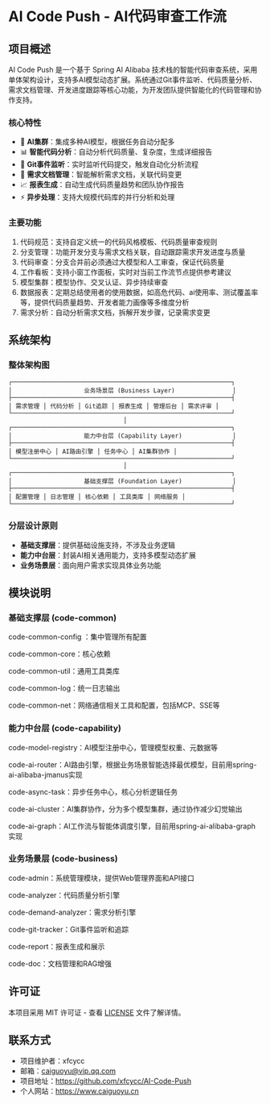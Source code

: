# AI Code Push - AI代码审查工作流

## 项目概述

AI Code Push 是一个基于 Spring AI Alibaba 技术栈的智能代码审查系统，采用单体架构设计，支持多AI模型动态扩展。系统通过Git事件监听、代码质量分析、需求文档管理、开发进度跟踪等核心功能，为开发团队提供智能化的代码管理和协作支持。

### 核心特性

- 🤖 **AI集群**：集成多种AI模型，根据任务自动分配多
- 📊 **智能代码分析**：自动分析代码质量、复杂度，生成详细报告
- 🔄 **Git事件监听**：实时监听代码提交，触发自动化分析流程
- 📝 **需求文档管理**：智能解析需求文档，关联代码变更
- 📈 **报表生成**：自动生成代码质量趋势和团队协作报告
- ⚡ **异步处理**：支持大规模代码库的并行分析和处理

### 主要功能

1. 代码规范：支持自定义统一的代码风格模板、代码质量审查规则
2. 分支管理：功能开发分支与需求文档关联，自动跟踪需求开发进度与质量
3. 代码审查：分支合并前必须通过大模型和人工审查，保证代码质量
4. 工作看板：支持小窗工作面板，实时对当前工作流节点提供参考建议
5. 模型集群：模型协作、交叉认证、异步持续审查
6. 数据报表：定期总结使用者的使用数据，如高危代码、ai使用率、测试覆盖率等，提供代码质量趋势、开发者能力画像等多维度分析
7. 需求分析：自动分析需求文档，拆解开发步骤，记录需求变更

## 系统架构

### 整体架构图

```
┌─────────────────────────────────────────────────────────────┐
│                    业务场景层 (Business Layer)                │
├─────────────────────────────────────────────────────────────┤
│ 需求管理 │ 代码分析 │ Git追踪 │ 报表生成 │ 管理后台 │ 需求评审 │
└─────────────────────────────────────────────────────────────┘
                                │
┌─────────────────────────────────────────────────────────────┐
│                    能力中台层 (Capability Layer)              │
├─────────────────────────────────────────────────────────────┤
│ 模型注册中心 │ AI路由引擎 │ 任务中心 │ AI集群协作 │
└─────────────────────────────────────────────────────────────┘
                                │
┌─────────────────────────────────────────────────────────────┐
│                    基础支撑层 (Foundation Layer)              │
├─────────────────────────────────────────────────────────────┤
│ 配置管理 │ 日志管理 │ 核心依赖 │ 工具类库 │ 网络服务 │
└─────────────────────────────────────────────────────────────┘
```

### 分层设计原则

- **基础支撑层**：提供基础设施支持，不涉及业务逻辑
- **能力中台层**：封装AI相关通用能力，支持多模型动态扩展
- **业务场景层**：面向用户需求实现具体业务功能

## 模块说明

### 基础支撑层 (code-common)

code-common-config ：集中管理所有配置

code-common-core：核心依赖

code-common-util：通用工具类库

code-common-log：统一日志输出

code-common-net：网络通信相关工具和配置，包括MCP、SSE等

### 能力中台层 (code-capability)

code-model-registry：AI模型注册中心，管理模型权重、元数据等

code-ai-router：AI路由引擎，根据业务场景智能选择最优模型，目前用spring-ai-alibaba-jmanus实现

code-async-task：异步任务中心，核心分析逻辑任务

code-ai-cluster：AI集群协作，分为多个模型集群，通过协作减少幻觉输出

code-ai-graph：AI工作流与智能体调度引擎，目前用spring-ai-alibaba-graph实现

### 业务场景层 (code-business)

code-admin：系统管理模块，提供Web管理界面和API接口

code-analyzer：代码质量分析引擎

code-demand-analyzer：需求分析引擎

code-git-tracker：Git事件监听和追踪

code-report：报表生成和展示

code-doc：文档管理和RAG增强


## 许可证

本项目采用 MIT 许可证 - 查看 [LICENSE](LICENSE) 文件了解详情。

## 联系方式

- 项目维护者：xfcycc
- 邮箱：caiguoyu@vip.qq.com
- 项目地址：https://github.com/xfcycc/AI-Code-Push
- 个人网站：https://www.caiguoyu.cn